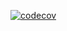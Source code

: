 [![codecov](https://codecov.io/gh/Ar-b-ra/Otus_HW_5/branch/master/graph/badge.svg)](https://codecov.io/gh/Ar-b-ra/Otus_HW_5)